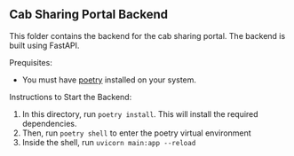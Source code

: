 ## Cab Sharing Portal Backend

This folder contains the backend for the cab sharing portal. 
The backend is built using FastAPI.

Prequisites: 

- You must have [poetry](https://python-poetry.org) installed on your system.

Instructions to Start the Backend: 

1. In this directory, run `poetry install`. This will install the required dependencies.
2. Then, run `poetry shell` to enter the poetry virtual environment
3. Inside the shell, run `uvicorn main:app --reload`
